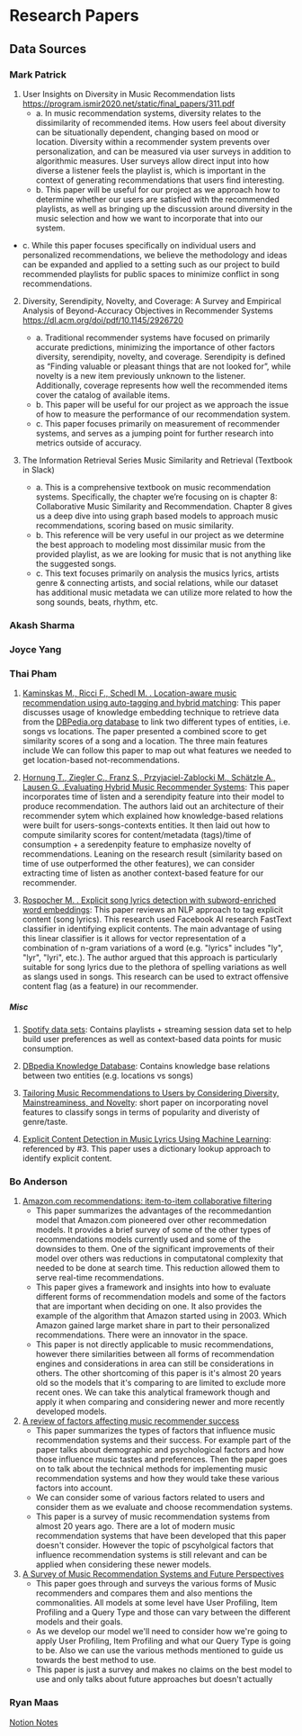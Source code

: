 # Research Papers

## Data Sources


### Mark Patrick
1. User Insights on Diversity in Music Recommendation lists
https://program.ismir2020.net/static/final_papers/311.pdf  
	- a. In music recommendation systems, diversity relates to the dissimilarity of recommended items. How users feel about diversity can be situationally dependent, changing based on mood or location. Diversity within a recommender system prevents over personalization, and can be measured via user surveys in addition to algorithmic measures. User surveys allow direct input into how diverse a listener feels the playlist is, which is important in the context of generating recommendations that users find interesting.  
	- b. This paper will be useful for our project as we approach how to determine whether our users are satisfied with the recommended playlists, as well as bringing up the discussion around diversity in the music selection and how we want to incorporate that into our system.
  - c. While this paper focuses specifically on individual users and personalized recommendations, we believe the methodology and ideas can be expanded and applied to a setting such as our project to build recommended playlists for public spaces to minimize conflict in song recommendations.  
	
2. Diversity, Serendipity, Novelty, and Coverage: A Survey and Empirical Analysis of Beyond-Accuracy Objectives in Recommender Systems
https://dl.acm.org/doi/pdf/10.1145/2926720
	- a. Traditional recommender systems have focused on primarily accurate predictions, minimizing the importance of other factors diversity, serendipity, novelty, and coverage. Serendipity is defined as “Finding valuable or pleasant things that are not looked for”, while novelty is a new item previously unknown to the listener. Additionally, coverage represents how well the recommended items cover the catalog of available items.
	- b. This paper will be useful for our project as we approach the issue of how to measure the performance of our recommendation system.
	- c. This paper focuses primarily on measurement of recommender systems, and serves as a jumping point for further research into metrics outside of accuracy.


3. The Information Retrieval Series Music Similarity and Retrieval (Textbook in Slack)
	- a. This is a comprehensive textbook on music recommendation systems. Specifically, the chapter we’re focusing on is chapter 8: Collaborative Music Similarity and Recommendation. Chapter 8 gives us a deep dive into using graph based models to approach music recommendations, scoring based on music similarity.
	- b. This reference will be very useful in our project as we determine the best approach to modeling most dissimilar music from the provided playlist, as we are looking for music that is not anything like the suggested songs.
	- c. This text focuses primarily on analysis the musics lyrics, artists genre & connecting artists, and social relations, while our dataset has additional music metadata we can utilize more related to how the song sounds, beats, rhythm, etc.


### Akash Sharma

### Joyce Yang

### Thai Pham
1. [Kaminskas M., Ricci F., Schedl M. . Location-aware music recommendation using auto-tagging and hybrid matching](https://dl.acm.org/doi/pdf/10.1145/2507157.2507180): This paper discusses usage of knowledge embedding technique to retrieve data from the [DBPedia.org database](https://dbpedia.org/page/Knowledge_base) to link two different types of entities, i.e. songs vs locations. The paper presented a combined score to get similarity scores of a song and a location. The three main features include We can follow this paper to map out what features we needed to get location-based not-recommendations.

2. [Hornung T., Ziegler C., Franz S., Przyjaciel-Zablocki M., Schätzle A., Lausen G. .Evaluating Hybrid Music Recommender Systems](https://ieeexplore.ieee.org/document/6689994): This paper incorporates time of listen and a serendipity feature into their model to produce recommendation. The authors laid out an architecture of their recommender sytem which explained how knowledge-based relations were built for users-songs-contexts entities. It then laid out how to compute similarity scores for content/metadata (tags)/time of consumption + a seredenpity feature to emphasize novelty of recommendations. Leaning on the research result (similarity based on time of use outperformed the other features), we can consider extracting time of listen as another context-based feature for our recommender.

3. [Rospocher M. . Explicit song lyrics detection with subword-enriched word embeddings](https://www.sciencedirect.com/science/article/pii/S095741742030573X#bi005): This paper reviews an NLP approach to tag explicit content (song lyrics). This research used Facebook AI research FastText classifier in identifying explicit contents. The main advantage of using this linear classifier is it allows for vector representation of a combination of n-gram variations of a word (e.g. "lyrics" includes "ly", "lyr", "lyri", etc.). The author argued that this approach is particularly suitable for song lyrics due to the plethora of spelling variations as well as slangs used in songs. This research can be used to extract offensive content flag (as a feature) in our recommender.


##### Misc
1. [Spotify data sets](https://research.atspotify.com/datasets/): Contains playlists + streaming session data set to help build user preferences as well as context-based data points for music consumption.

2. [DBpedia Knowledge Database](https://dbpedia.org/page/Knowledge_base): Contains knowledge base relations between two entities (e.g. locations vs songs)

3. [Tailoring Music Recommendations to Users by Considering Diversity, Mainstreaminess, and Novelty](https://dl.acm.org/doi/10.1145/2766462.2767763): short paper on incorporating novel features to classify songs in terms of popularity and diveristy of genre/taste.

4. [Explicit Content Detection in Music Lyrics Using Machine Learning](https://ieeexplore.ieee.org/abstract/document/8367165): referenced by #3. This paper uses a dictionary lookup approach to identify explicit content.

### Bo Anderson

1. [Amazon.com recommendations: item-to-item collaborative filtering](https://ieeexplore.ieee.org/document/1167344)
    - This paper summarizes the advantages of the recommedantion model that Amazon.com pioneered over other recommedation models. It provides a brief survey of some of the other types of recommendations models currently used and some of the downsides to them. One of the significant improvements of their model over others was reductions in computatonal complexity that needed to be done at search time. This reduction allowed them to serve real-time recommendations.
    - This paper gives a framework and insights into how to evaluate different forms of recommendation models and some of the factors that are important when deciding on one. It also provides the example of the algorithm that Amazon started using in 2003. Which Amazon gained large market share in part to their personalized recommendations. There were an innovator in the space.
    - This paper is not directly applicable to music recommendations, however there similarities between all forms of recommendation engines and considerations in area can still be considerations in others. The other shortcoming of this paper is it's almost 20 years old so the models that it's comparing to are limited to exclude more recent ones. We can take this analytical framework though and apply it when comparing and considering newer and more recently developed models.
1. [A review of factors affecting music recommender success](https://researchrepository.rmit.edu.au/esploro/outputs/conferenceProceeding/A-review-of-factors-affecting-music/9921858035101341)
    - This paper summarizes the types of factors that influence music recommendation systems and their success. For example part of the paper talks about demographic and psychological factors and how those influence music tastes and preferences. Then the paper goes on to talk about the technical methods for implementing music recommendation systems and how they would take these various factors into account.
    - We can consider some of various factors related to users and consider them as we evaluate and choose recommendation systems.
    - This paper is a survey of music recommendation systems from almost 20 years ago. There are a lot of modern music recommendation systems that have been developed that this paper doesn't consider. However the topic of pscyholgical factors that influence recommendation systems is still relevant and can be applied when considering these newer models.
1. [A Survey of Music Recommendation Systems and Future Perspectives](http://www.music-ir.org/mirex/wiki/MIREX)
    - This paper goes through and surveys the various forms of Music recommenders and compares them and also mentions the commonalities. All models at some level have User Profiling, Item Profiling and a Query Type and those can vary between the different models and their goals.
    - As we develop our model we'll need to consider how we're going to apply User Profiling, Item Profiling and what our Query Type is going to be. Also we can use the various methods mentioned to guide us towards the best method to use.
    - This paper is just a survey and makes no claims on the best model to use and only talks about future approaches but doesn't actually

### Ryan Maas

[Notion Notes](https://ryanhmaas.notion.site/GA-Tech-CS6242-Paper-Notes-4d471dde115349909334f390bd5007c9)
